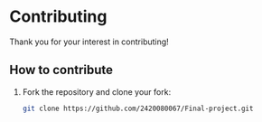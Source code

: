 # Contributing

Thank you for your interest in contributing!

## How to contribute

1. Fork the repository and clone your fork:
   ```bash
   git clone https://github.com/2420080067/Final-project.git
